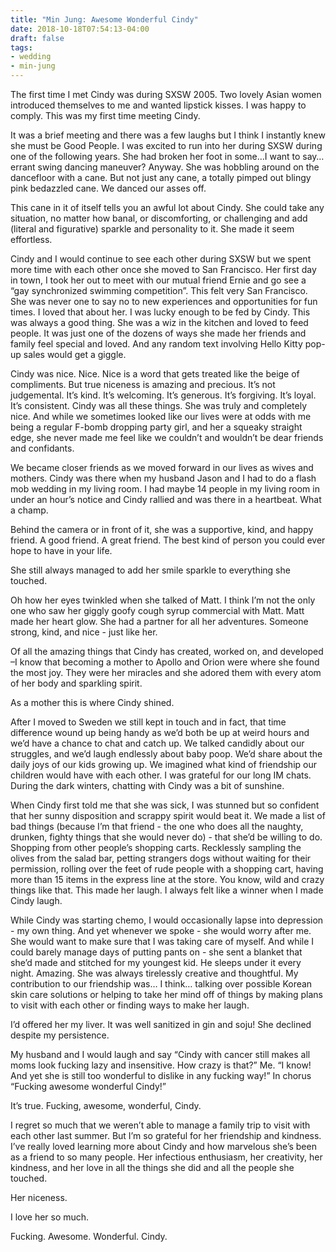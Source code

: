 ```yaml
---
title: "Min Jung: Awesome Wonderful Cindy"
date: 2018-10-18T07:54:13-04:00
draft: false
tags:
- wedding
- min-jung
---
```

The first time I met Cindy was during SXSW 2005. Two lovely Asian women introduced themselves to me and wanted lipstick kisses. I was happy to comply. This was my first time meeting Cindy.

It was a brief meeting and there was a few laughs but I think I instantly knew she must be Good People. I was excited to run into her during SXSW during one of the following years. She had broken her foot in some…I want to say…errant swing dancing maneuver? Anyway. She was hobbling around on the dancefloor with a cane. But not just any cane, a totally pimped out blingy pink bedazzled cane. We danced our asses off.

This cane in it of itself tells you an awful lot about Cindy. She could take any situation, no matter how banal, or discomforting, or challenging and add (literal and figurative) sparkle and personality to it. She made it seem effortless.

Cindy and I would continue to see each other during SXSW but we spent more time with each other once she moved to San Francisco. Her first day in town, I took her out to meet with our mutual friend Ernie and go see a “gay synchronized swimming competition”. This felt very San Francisco.  She was never one to say no to new experiences and opportunities for fun times. I loved that about her. I was lucky enough to be fed by Cindy. This was always a good thing.  She was a wiz in the kitchen and loved to feed people.  It was just one of the dozens of ways she made her friends and family feel special and loved.  And any random text involving Hello Kitty pop-up sales would get a giggle.

Cindy was nice. Nice. Nice is a word that gets treated like the beige of compliments. But true niceness is amazing and precious.
It’s not judgemental. It’s kind. It’s welcoming. It’s generous. It’s forgiving. It’s loyal. It’s consistent.
Cindy was all these things.  She was truly and completely nice. And while we sometimes looked like our lives were at odds with me being a regular F-bomb dropping party girl, and her a squeaky straight edge, she never made me feel like we couldn’t and wouldn’t be dear friends and confidants.

We became closer friends as we moved forward in our lives as wives and mothers. Cindy was there when my husband Jason and I had to do a flash mob wedding in my living room. I had maybe 14 people in my living room in under an hour’s notice and Cindy rallied and was there in a heartbeat. What a champ.

Behind the camera or in front of it, she was a supportive, kind, and happy friend. A good friend. A great friend. The best kind of person you could ever hope to have in your life.

She still always managed to add her smile sparkle to everything she touched.

Oh how her eyes twinkled when she talked of Matt. I think I’m not the only one who saw her giggly goofy cough syrup commercial with Matt.
Matt made her heart glow. She had a partner for all her adventures. Someone strong, kind, and nice - just like her.

Of all the amazing things that Cindy has created, worked on, and developed –I know that becoming a mother to Apollo and Orion were where she found the most joy. They were her miracles and she adored them with every atom of her body and sparkling spirit.

As a mother this is where Cindy shined.

After I moved to Sweden we still kept in touch and in fact, that time difference wound up being handy as we’d both be up at weird hours and we’d have a chance to chat and catch up. We talked candidly about our struggles, and we’d laugh endlessly about baby poop. We’d share about the daily joys of our kids growing up. We imagined what kind of friendship our children would have with each other.
I was grateful for our long IM chats. During the dark winters, chatting with Cindy was a bit of sunshine.

When Cindy first told me that she was sick, I was stunned but so confident that her sunny disposition and scrappy spirit would beat it. We made a list of bad things (because I’m that friend - the one who does all the naughty, drunken, fighty things that she would never do) - that she’d be willing to do. Shopping from other people’s shopping carts. Recklessly sampling the olives from the salad bar, petting strangers dogs without waiting for their permission, rolling over the feet of rude people with a shopping cart, having more than 15 items in the express line at the store. You know, wild and crazy things like that. This made her laugh. I always felt like a winner when I made Cindy laugh.

While Cindy was starting chemo, I would occasionally lapse into depression - my own thing. And yet whenever we spoke - she would worry after me. She would want to make sure that I was taking care of myself. And while I could barely manage days of putting pants on - she sent a blanket that she’d made and stitched for my youngest kid. He sleeps under it every night.  Amazing. She was always tirelessly creative and thoughtful. My contribution to our friendship was… I think… talking over possible Korean skin care solutions or helping to take her mind off of things by making plans to visit with each other or finding ways to make her laugh.

I’d offered her my liver. It was well sanitized in gin and soju! She declined despite my persistence.

My husband and I would laugh and say “Cindy with cancer still makes all moms look fucking lazy and insensitive. How crazy is that?” Me. “I know! And yet she is still too wonderful to dislike in any fucking way!” In chorus “Fucking awesome wonderful Cindy!”

It’s true. Fucking, awesome, wonderful, Cindy.

I regret so much that we weren’t able to manage a family trip to visit with each other last summer. But I’m so grateful for her friendship and kindness. I’ve really loved learning more about Cindy and how marvelous she’s been as a friend to so many people.
Her infectious enthusiasm, her creativity, her kindness, and her love in all the things she did and all the people she touched.

Her niceness.

I love her so much.

Fucking. Awesome. Wonderful. Cindy.
